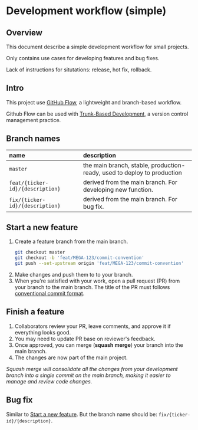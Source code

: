 # Development workflow (simple)

## Overview

This document describe a simple development workflow for small projects.

Only contains use cases for developing features and bug fixes.

Lack of instructions for situtations: release, hot fix, rollback.


## Intro

This project use [GitHub Flow](https://docs.github.com/en/get-started/using-github/github-flow), a lightweight and branch-based workflow.

Github Flow can be used with [Trunk-Based Development](https://trunkbaseddevelopment.com/), a version control management practice.


## Branch names

| name | description |
| :--- | :--- |
| `master` | the main branch, stable, production-ready, used to deploy to production |
| `feat/{ticker-id}/{description}` | derived from the main branch. For developing new function. |
| `fix/{ticker-id}/{description}` | derived from the main branch. For bug fix. |


## Start a new feature

1. Create a feature branch from the main branch.
    ```bash
    git checkout master
    git checkout -b 'feat/MEGA-123/commit-convention'
    git push --set-upstream origin 'feat/MEGA-123/commit-convention'
    ```
1. Make changes and push them to to your branch.
1. When you're satisfied with your work, open a pull request (PR) from your branch to the main branch. The title of the PR must follows [conventional commit format](https://www.conventionalcommits.org/en/v1.0.0/).

## Finish a feature

1. Collaborators review your PR, leave comments, and approve it if everything looks good.
2. You may need to update PR base on reviewer's feedback.
3. Once approved, you can merge (**squash merge**) your branch into the main branch.
4. The changes are now part of the main project.

*Squash merge will consolidate all the changes from your development branch into a single commit on the main branch, making it easier to manage and review code changes.*

## Bug fix

Similar to [Start a new feature](#start-a-new-feature). But the branch name should be: `fix/{ticker-id}/{description}`.
